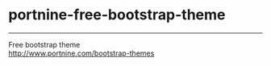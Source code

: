 # portnine-free-bootstrap-theme
---

Free bootstrap theme  
http://www.portnine.com/bootstrap-themes  